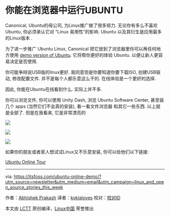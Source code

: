 你能在浏览器中运行UBUNTU
=====================================================

Canonical, Ubuntu的母公司, 为Linux推广做了很多努力. 无论你有多么不喜欢 Ubuntu, 你必须承认它对 “Linux 易用性”的影响. Ubuntu 以及其衍生是应用最多的Linux版本 .

为了进一步推广 Ubuntu Linux, Canonical 把它放到了浏览器里你可以再任何地方使用 [demo version of Ubuntu][1]. 它将帮你更好的体验 Ubuntu. 以便让新人更容易决定是否使用.

你可能争辩说USB版的linux更好. 我同意但是你要知道你要下载ISO, 创建USB驱动, 修改配置文件. 并不是每个人都乐意这么干的. 在线体验是一个更好的选择.

因此, 你能在Ubuntu在线看到什么. 实际上并不多.

你可以浏览文件, 你可以使用 Unity Dash, 浏览 Ubuntu Software Center, 甚至装几个 apps (当然它们不会真的安装), 看一看文件浏览器 和其它一些东西. 以上就是全部了. 但是在我看来, 它是非常漂亮的

![](https://itsfoss.com/wp-content/uploads/2016/07/Ubuntu-online-demo.jpeg)

![](https://itsfoss.com/wp-content/uploads/2016/07/Ubuntu-online-demo-1.jpeg)

![](https://itsfoss.com/wp-content/uploads/2016/07/Ubuntu-online-demo-2.jpeg)

如果你的朋友或者家人想试试Linux又不乐意安装, 你可以给他们以下链接:

[Ubuntu Online Tour][0]


--------------------------------------------------------------------------------

via: https://itsfoss.com/ubuntu-online-demo/?utm_source=newsletter&utm_medium=email&utm_campaign=linux_and_open_source_stories_this_week

作者：[Abhishek Prakash][a]
译者：[kokialoves](https://github.com/kokialoves)
校对：[校对ID](https://github.com/校对ID)

本文由 [LCTT](https://github.com/LCTT/TranslateProject) 原创编译，[Linux中国](https://linux.cn/) 荣誉推出

[a]: https://itsfoss.com/author/abhishek/
[0]: http://tour.ubuntu.com/en/
[1]: http://tour.ubuntu.com/en/
